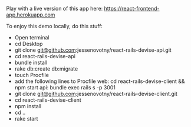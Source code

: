 Play with a live version of this app here: https://react-frontend-app.herokuapp.com 

To enjoy this demo locally, do this stuff:

- Open terminal
- cd Desktop
- git clone git@github.com:jessenovotny/react-rails-devise-api.git 
- cd react-rails-devise-api 
- bundle install 
- rake db:create db:migrate
- touch Procfile
- add the following lines to Procfile
  web: cd react-rails-devise-client && npm start
  api: bundle exec rails s -p 3001
- git clone git@github.com:jessenovotny/react-rails-devise-client.git
- cd react-rails-devise-client
- npm install
- cd ..
- rake start

